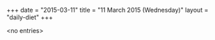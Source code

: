 +++
date = "2015-03-11"
title = "11 March 2015 (Wednesday)"
layout = "daily-diet"
+++

<p>&lt;no entries&gt;</p>